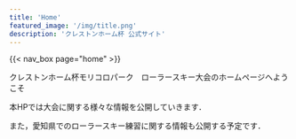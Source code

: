 ```yaml
---
title: 'Home'
featured_image: '/img/title.png'
description: 'クレストンホーム杯 公式サイト'
---
```


{{< nav_box page="home" >}}


クレストンホーム杯モリコロパーク　ローラースキー大会のホームページへようこそ

本HPでは大会に関する様々な情報を公開していきます．

また，愛知県でのローラースキー練習に関する情報も公開する予定です．
